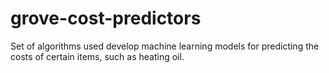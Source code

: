 # grove-cost-predictors
Set of algorithms used develop machine learning models for predicting the costs of certain items, such as heating oil.
